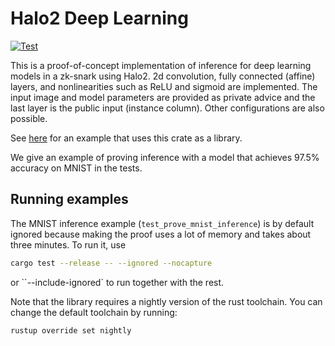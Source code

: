 # Halo2 Deep Learning

[![Test](https://github.com/jasonmorton/halo2deeplearning/workflows/Rust/badge.svg)](https://github.com/jasonmorton/halo2deeplearning/actions?query=workflow%3ARust)

This is a proof-of-concept implementation of inference for deep learning models in a zk-snark using Halo2. 2d convolution, fully connected (affine) layers, and nonlinearities such as ReLU and sigmoid are implemented.  The input image and model parameters are provided as private advice and the last layer is the public input (instance column). Other configurations are also possible.

See [here](https://github.com/jasonmorton/exampledl) for an example that uses this crate as a library.

We give an example of proving inference with a model that achieves 97.5% accuracy on MNIST in the tests.

## Running examples
The MNIST inference example (`test_prove_mnist_inference`) is by default ignored because making the proof uses a lot of memory and takes about three minutes. To run it, use
```bash
cargo test --release -- --ignored --nocapture
```
or ``--include-ignored` to run together with the rest.

Note that the library requires a nightly version of the rust toolchain. You can change the default toolchain by running:
```bash
rustup override set nightly         
```
